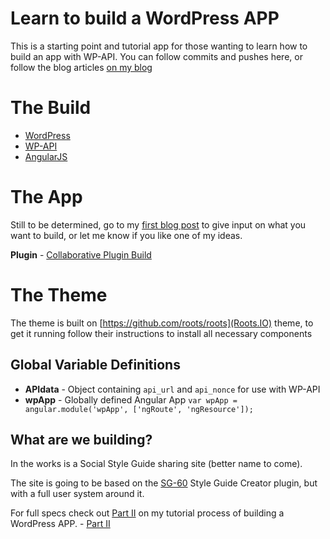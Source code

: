 Learn to build a WordPress APP
================================

This is a starting point and tutorial app for those wanting to learn how to build an app with WP-API. You can follow commits and pushes here, or follow the blog articles [on my blog](http://www.roysivan.com/blog)
  
The Build
===========  
* [WordPress](http://www.wordpress.org)
* [WP-API](http://github.com/WP-API/WP-API)
* [AngularJS](http://angularjs.org)
  
The App
========  
Still to be determined, go to my [first blog post](http://www.roysivan.com/lets-build-wordpress-app-together-one/#.VA4tHvmwLYh) to give input on what you want to build, or let me know if you like one of my ideas.
  
__Plugin__ - [Collaborative Plugin Build](https://github.com/Build-WordPress-Application/wp-app-plugin)  
  
  
The Theme
===========  
The theme is built on [https://github.com/roots/roots](Roots.IO) theme, to get it running follow their instructions to install all necessary components
  
Global Variable Definitions
-----------------------------
* __APIdata__ - Object containing `api_url` and `api_nonce` for use with WP-API
* __wpApp__ - Globally defined Angular App `var wpApp = angular.module('wpApp', ['ngRoute', 'ngResource']);`  
  
  
What are we building?
--------------
  
In the works is a Social Style Guide sharing site (better name to come).  
  
The site is going to be based on the [SG-60](http://wordpress.org/plugins/sg-60-style-guide-creator) Style Guide Creator plugin, but with a full user system around it.  
  
For full specs check out [Part II](http://www.roysivan.com/lets-build-wordpress-app-together-part-ii/#.VBTKiWRdVH0) on my tutorial process of building a WordPress APP. - [Part II](http://www.roysivan.com/lets-build-wordpress-app-together-part-ii/#.VBTKiWRdVH0)